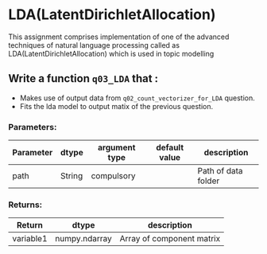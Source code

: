 # LDA(LatentDirichletAllocation)

This assignment comprises implementation of one of the advanced techniques of
natural language processing called as LDA(LatentDirichletAllocation)
which is used in topic modelling


## Write a function `q03_LDA` that :
- Makes use of output data from `q02_count_vectorizer_for_LDA` question.
- Fits the lda model to output matix of the previous question.




### Parameters:

| Parameter | dtype | argument type | default value | description |
| --- | --- | --- | --- | --- | 
| path | String | compulsory |  | Path of data folder |




### Returns:

| Return | dtype | description |
| --- | --- | --- | 
| variable1 | numpy.ndarray | Array of component matrix |
